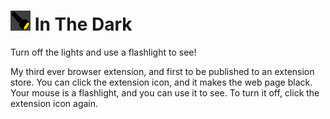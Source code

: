 # ![In The Dark Icon](chromium/icons/icon-32.png) In The Dark
Turn off the lights and use a flashlight to see!

My third ever browser extension, and first to be published to an extension store. You can click the extension icon, and it makes the web page black. Your mouse is a flashlight, and you can use it to see. To turn it off, click the extension icon again.
